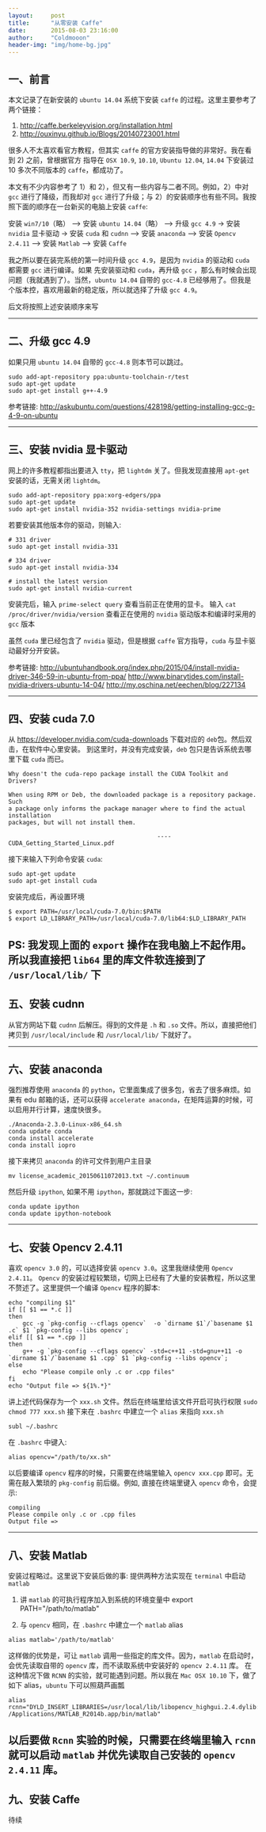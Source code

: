 ```yaml
---
layout:     post
title:      "从零安装 Caffe"
date:       2015-08-03 23:16:00
author:     "Coldmooon"
header-img: "img/home-bg.jpg"
---
```


## 一、前言
本文记录了在新安装的 `ubuntu 14.04` 系统下安装 `caffe` 的过程。这里主要参考了两个链接：
1) <http://caffe.berkeleyvision.org/installation.html>
2) <http://ouxinyu.github.io/Blogs/20140723001.html>

很多人不太喜欢看官方教程，但其实 `caffe` 的官方安装指导做的非常好。我在看到 2) 之前，曾根据官方
指导在 `OSX 10.9`, `10.10`, `Ubuntu 12.04`, `14.04` 下安装过 10 多次不同版本的 `caffe`，都成功了。

本文有不少内容参考了 1）和 2），但又有一些内容与二者不同。例如，2）中对 `gcc` 进行了降级，而我却对 `gcc` 进行了升级；与 2）的安装顺序也有些不同。我按照下面的顺序在一台新买的电脑上安装 `caffe`: 

安装 `win7/10`（略） --> 安装 `ubuntu 14.04`（略） --> 升级 `gcc 4.9` -> 安装 `nvidia` 显卡驱动 -> 安装 `cuda` 和 `cudnn` --> 安装 `anaconda` --> 安装 `Opencv 2.4.11` --> 安装 `Matlab` --> 安装 `Caffe`

我之所以要在装完系统的第一时间升级 `gcc 4.9`，是因为 `nvidia` 的驱动和 `cuda` 都需要 `gcc` 进行编译。如果
先安装驱动和 `cuda`，再升级 `gcc` ，那么有时候会出现问题（我就遇到了）。当然，`ubuntu 14.04` 自带的 `gcc-4.8` 已经够用了。但我是个版本控，喜欢用最新的稳定版，所以就选择了升级 `gcc 4.9`。

后文将按照上述安装顺序来写

-------------------------------------------------------

## 二、升级 gcc 4.9

如果只用 `ubuntu 14.04` 自带的 `gcc-4.8` 则本节可以跳过。

```
sudo add-apt-repository ppa:ubuntu-toolchain-r/test
sudo apt-get update
sudo apt-get install g++-4.9
```
参考链接:
<http://askubuntu.com/questions/428198/getting-installing-gcc-g-4-9-on-ubuntu>

-------------------------

## 三、安装 nvidia 显卡驱动

网上的许多教程都指出要进入 `tty`，把 `lightdm` 关了。但我发现直接用 `apt-get` 安装的话，无需关闭 `lightdm`。

```
sudo add-apt-repository ppa:xorg-edgers/ppa
sudo apt-get update
sudo apt-get install nvidia-352 nvidia-settings nvidia-prime
```

若要安装其他版本你的驱动，则输入:

```
# 331 driver
sudo apt-get install nvidia-331

# 334 driver
sudo apt-get install nvidia-334

# install the latest version
sudo apt-get install nvidia-current
```
安装完后，输入 `prime-select query` 查看当前正在使用的显卡。
输入 `cat /proc/driver/nvidia/version` 查看正在使用的 `nvidia` 驱动版本和编译时采用的 `gcc` 版本

虽然 `cuda` 里已经包含了 `nvidia` 驱动，但是根据 `caffe` 官方指导，`cuda` 与显卡驱动最好分开安装。

参考链接:
<http://ubuntuhandbook.org/index.php/2015/04/install-nvidia-driver-346-59-in-ubuntu-from-ppa/>
<http://www.binarytides.com/install-nvidia-drivers-ubuntu-14-04/>
<http://my.oschina.net/eechen/blog/227134>


---------------------------------


## 四、安装 cuda 7.0
从 <https://developer.nvidia.com/cuda-downloads> 下载对应的 `deb`包。然后双击，在软件中心里安装。
到这里时，并没有完成安装，`deb` 包只是告诉系统去哪里下载 `cuda` 而已。

```
Why doesn't the cuda-repo package install the CUDA Toolkit and Drivers?

When using RPM or Deb, the downloaded package is a repository package. Such
a package only informs the package manager where to find the actual installation
packages, but will not install them.

                                          ---- CUDA_Getting_Started_Linux.pdf
```
接下来输入下列命令安装 `cuda`:
```
sudo apt-get update
sudo apt-get install cuda
```
安装完成后，再设置环境
```
$ export PATH=/usr/local/cuda-7.0/bin:$PATH
$ export LD_LIBRARY_PATH=/usr/local/cuda-7.0/lib64:$LD_LIBRARY_PATH
```

PS: 我发现上面的 `export` 操作在我电脑上不起作用。所以我直接把 `lib64` 里的库文件软连接到了 `/usr/local/lib/` 下 
--------------------------------

## 五、安装 cudnn

从官方网站下载 `cudnn` 后解压。得到的文件是 `.h` 和 `.so` 文件。所以，直接把他们拷贝到 `/usr/local/include` 和  `/usr/local/lib/` 下就好了。

---------------------------------------------------


## 六、安装 anaconda
强烈推荐使用 `anaconda` 的 `python`，它里面集成了很多包，省去了很多麻烦。如果有 edu 邮箱的话，还可以获得 `accelerate anaconda`，在矩阵运算的时候，可以启用并行计算，速度快很多。
```
./Anaconda-2.3.0-Linux-x86_64.sh
conda update conda
conda install accelerate
conda install iopro
```
接下来拷贝 `anaconda` 的许可文件到用户主目录

`mv license_academic_20150611072013.txt ~/.continuum`

然后升级 `ipython`, 如果不用 `ipython`，那就跳过下面这一步:

```
conda update ipython
conda update ipython-notebook
```
------------------------------

## 七、安装 Opencv 2.4.11
喜欢 `opencv 3.0` 的，可以选择安装 `opencv 3.0`。这里我继续使用 `Opencv 2.4.11`。
`Opencv` 的安装过程较繁琐，切网上已经有了大量的安装教程，所以这里不赘述了。这里提供一个编译 `Opencv` 程序的脚本:
```
echo "compiling $1"
if [[ $1 == *.c ]]
then
    gcc -g `pkg-config --cflags opencv`  -o `dirname $1`/`basename $1 .c` $1 `pkg-config --libs opencv`;
elif [[ $1 == *.cpp ]]
then
    g++ -g `pkg-config --cflags opencv` -std=c++11 -std=gnu++11 -o `dirname $1`/`basename $1 .cpp` $1 `pkg-config --libs opencv`;
else
    echo "Please compile only .c or .cpp files"
fi
echo "Output file => ${1%.*}"
```
讲上述代码保存为一个 `xxx.sh` 文件。然后在终端里给该文件开启可执行权限 `sudo chmod 777 xxx.sh`
接下来在 `.bashrc` 中建立一个 `alias` 来指向 `xxx.sh`
```
subl ~/.bashrc
```
在 `.bashrc` 中键入:
```
alias opencv="/path/to/xx.sh"
```
以后要编译 `opencv` 程序的时候，只需要在终端里输入 `opencv xxx.cpp` 即可。无需在敲入繁琐的 `pkg-config` 前后缀。例如, 直接在终端里键入 `opencv` 命令，会提示:
```
compiling 
Please compile only .c or .cpp files
Output file => 
```

----------------------

## 八、安装 Matlab
安装过程略过。这里说下安装后做的事:
提供两种方法实现在 `terminal` 中启动 `matlab`
1) 讲 `matlab` 的可执行程序加入到系统的环境变量中
export PATH="/path/to/matlab"

2) 与 `opencv` 相同，在 `.bashrc` 中建立一个 `matlab` alias
```
alias matlab='/path/to/matlab'
```
这样做的优势是，可让 `matlab` 调用一些指定的库文件。因为，`matlab` 在启动时，会优先读取自带的 `opencv` 库，而不读取系统中安装好的 `opencv 2.4.11` 库。
在这种情况下做 `RCNN` 的实验，就可能遇到问题。所以我在 `Mac OSX 10.10` 下，做了如下 alias，`ubuntu` 下可以照葫芦画瓢
```
alias rcnn="DYLD_INSERT_LIBRARIES=/usr/local/lib/libopencv_highgui.2.4.dylib:/usr/local/lib/libtiff.5.dylib /Applications/MATLAB_R2014b.app/bin/matlab"
```

以后要做 `Rcnn` 实验的时候，只需要在终端里输入 `rcnn` 就可以启动 `matlab` 并优先读取自己安装的 `opencv 2.4.11` 库。
----------------------------

## 九、安装 Caffe
待续


